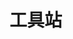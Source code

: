 <!-- vue3, vite, typescript, tailwindcss, pinia,vue-router, element-plus, pnpm -->
<!-- codemirror -->
# 工具站
